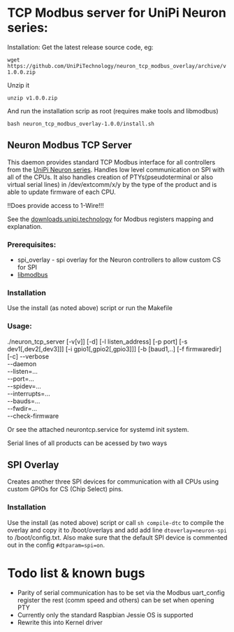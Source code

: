# TCP Modbus server for UniPi Neuron series:

Installation:
Get the latest release source code, eg:

 ```wget https://github.com/UniPiTechnology/neuron_tcp_modbus_overlay/archive/v1.0.0.zip```
 
Unzip it

 ```unzip v1.0.0.zip```

And run the installation scrip as root (requires make tools and libmodbus)

 ```bash neuron_tcp_modbus_overlay-1.0.0/install.sh```

## Neuron Modbus TCP Server
This daemon provides standard TCP Modbus interface for all controllers from the [UniPi Neuron series].
Handles low level communication on SPI with all of the CPUs. It also handles creation of PTYs(pseudoterminal or also virtual serial lines) in /dev/extcomm/x/y by the type of the product and is able to update firmware of each CPU.

!!Does provide access to 1-Wire!!!

See the [downloads.unipi.technology] for Modbus registers mapping and explanation.

### Prerequisites:
* spi_overlay - spi overlay for the Neuron controllers to allow custom CS for SPI
* [libmodbus]

### Installation
Use the install (as noted above) script or run the Makefile 

### Usage:
./neuron_tcp_server [-v[v]] [-d] [-l listen_address] [-p port] [-s dev1[,dev2[,dev3]]] [-i gpio1[,gpio2[,gpio3]]] [-b [baud1,..] [-f firmwaredir] [-c]
  --verbose	 
  --daemon	 
  --listen=...	 
  --port=...	 
  --spidev=...	 
  --interrupts=...	 
  --bauds=...	 
  --fwdir=...	 
  --check-firmware

Or see the attached neurontcp.service for systemd init system.

Serial lines of all products can be acessed by two ways

## SPI Overlay
Creates another three SPI devices for communication with all CPUs using custom GPIOs for CS (Chip Select) pins.

### Installation
Use the install (as noted above) script or call `sh compile-dtc` to compile the overlay and copy it to /boot/overlays and add add line `dtoverlay=neuron-spi` to /boot/config.txt. Also make sure that the default SPI device is commented out in the config `#dtparam=spi=on`. 

# Todo list & known bugs
* Parity of serial communication has to be set via the Modbus uart_config register the rest (comm speed and others) can be set when opening PTY
* Currently only the standard Raspbian Jessie OS is supported
* Rewrite this into Kernel driver


[UniPi Neuron series]:http://unipi.technology
[libmodbus]:http://libmodbus.org/
[downloads.unipi.technology]:http://downloads.unipi.technology